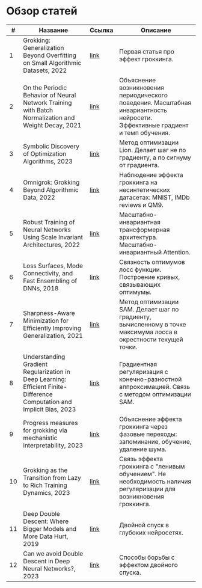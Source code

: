 # Обзор статей
| # | Название  | Ссылка | Описание |
| - | --------- | ------ | -------- |
| 1 | Grokking: Generalization Beyond Overfitting on Small Algorithmic Datasets, 2022 | [link](https://arxiv.org/abs/2201.02177) | Первая статья про эффект гроккинга.|
| 2 | On the Periodic Behavior of Neural Network Training with Batch Normalization and Weight Decay, 2021 | [link](https://arxiv.org/abs/2106.15739) | Объяснение возникновения периодического поведения. Масштабная инвариантность нейросети. Эффективные градиент и темп обучения.|
| 3 | Symbolic Discovery of Optimization Algorithms, 2023 | [link](https://arxiv.org/abs/2302.06675) | Метод оптимизации Lion. Делает шаг не по градиенту, а по сигнуму от градиента. |
| 4 | Omnigrok: Grokking Beyond Algorithmic Data, 2022 | [link](https://arxiv.org/abs/2210.01117) | Наблюдение эффекта гроккинга на несинтетических датасетах: MNIST, IMDb reviews и QM9. |
| 5 | Robust Training of Neural Networks Using Scale Invariant Architectures, 2022 | [link](https://arxiv.org/abs/2202.00980) | Масштабно-инвариантная трансформерная архитектура. Масштабно-инвариантный Attention.|
| 6 | Loss Surfaces, Mode Connectivity, and Fast Ensembling of DNNs, 2018 | [link](https://arxiv.org/abs/1802.10026) | Связность оптимумов лосс функции. Построение кривых, связывающих оптимумы.|
| 7 | Sharpness-Aware Minimization for Efficiently Improving Generalization, 2021 | [link](https://arxiv.org/abs/2010.01412) | Метод оптимизации SAM. Делает шаг по градиенту, вычисленному в точке максимума лосса в окрестности текущей точки. |
| 8 | Understanding Gradient Regularization in Deep Learning: Efficient Finite-Difference Computation and Implicit Bias, 2023 | [link](https://arxiv.org/abs/2210.02720v2) | Градиентная регуляризация с конечно-разностной аппроксимацией. Связь с методом оптимизации SAM. |
| 9 | Progress measures for grokking via mechanistic interpretability, 2023 | [link](https://arxiv.org/abs/2301.05217) | Объяснение эффекта гроккинга через фазовые переходы: запоминание, обучение, удаление шума.|
| 10 | Grokking as the Transition from Lazy to Rich Training Dynamics, 2023 | [link](https://arxiv.org/abs/2310.06110) | Связь эффекта гроккинга с "ленивым обучением". Не необходимость наличия регуляризации для возникновения гроккинга. |
| 11 | Deep Double Descent: Where Bigger Models and More Data Hurt, 2019 | [link](https://arxiv.org/abs/1912.02292) | Двойной спуск в глубоких нейросетях. |
| 12 | Can we avoid Double Descent in Deep Neural Networks?, 2023 | [link](https://arxiv.org/abs/2302.13259) | Способы борьбы с эффектом двойного спуска. |
